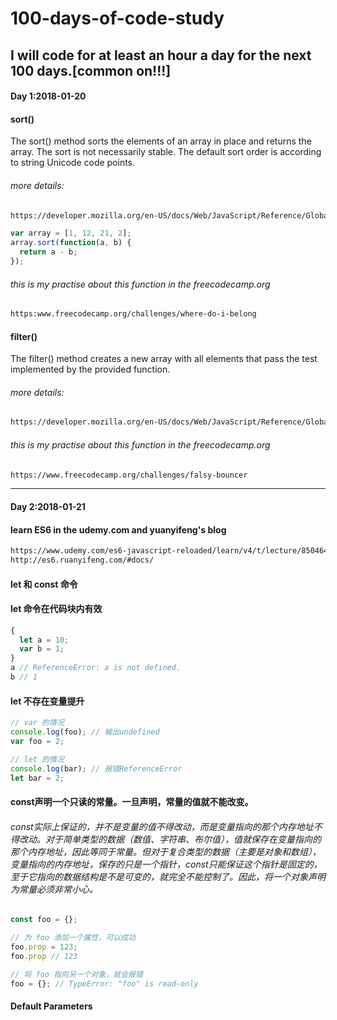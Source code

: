 # 100-days-of-code-study
## I will code for at least an hour a day for the next 100 days.[common on!!!]

#### Day 1:2018-01-20
####  sort()
The sort() method sorts the elements of an array in place and returns the array. The sort is not necessarily stable. The default sort order is according to string Unicode code points.
###### more details:
```html 
https://developer.mozilla.org/en-US/docs/Web/JavaScript/Reference/Global_Objects/Array/sort 
```

```js
var array = [1, 12, 21, 2];
array.sort(function(a, b) {
  return a - b;
});
```
###### this is my practise about this function in the freecodecamp.org
```html
https:www.freecodecamp.org/challenges/where-do-i-belong
```
#### filter()
The filter() method creates a new array with all elements that pass the test implemented by the provided function.
###### more details:
```html 
https://developer.mozilla.org/en-US/docs/Web/JavaScript/Reference/Global_Objects/Array/filter
```
###### this is my practise about this function in the freecodecamp.org
```html
https://www.freecodecamp.org/challenges/falsy-bouncer
```
____________________________________________________________________
#### Day 2:2018-01-21
#### learn ES6 in the udemy.com and yuanyifeng's blog
```html
https://www.udemy.com/es6-javascript-reloaded/learn/v4/t/lecture/8504648?start=0
http://es6.ruanyifeng.com/#docs/
```
#### let 和 const 命令
#### let 命令在代码块内有效
```js
{
  let a = 10;
  var b = 1;
}
a // ReferenceError: a is not defined.
b // 1
```
#### let 不存在变量提升
```js
// var 的情况
console.log(foo); // 输出undefined
var foo = 2;

// let 的情况
console.log(bar); // 报错ReferenceError
let bar = 2;
```
#### const声明一个只读的常量。一旦声明，常量的值就不能改变。
###### const实际上保证的，并不是变量的值不得改动，而是变量指向的那个内存地址不得改动。对于简单类型的数据（数值、字符串、布尔值），值就保存在变量指向的那个内存地址，因此等同于常量。但对于复合类型的数据（主要是对象和数组），变量指向的内存地址，保存的只是一个指针，const只能保证这个指针是固定的，至于它指向的数据结构是不是可变的，就完全不能控制了。因此，将一个对象声明为常量必须非常小心。
```js
const foo = {};

// 为 foo 添加一个属性，可以成功
foo.prop = 123;
foo.prop // 123

// 将 foo 指向另一个对象，就会报错
foo = {}; // TypeError: "foo" is read-only
```
#### Default Parameters



